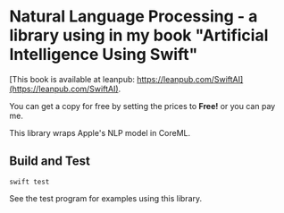 # Natural Language Processing - a library using in my book "Artificial Intelligence Using Swift"

[This book is available at leanpub: https://leanpub.com/SwiftAI](https://leanpub.com/SwiftAI).

You can get a copy for free by setting the prices to **Free!** or you can pay me.

This library wraps Apple's NLP model in CoreML.

## Build and Test

    swift test

See the test program for examples using this library.


